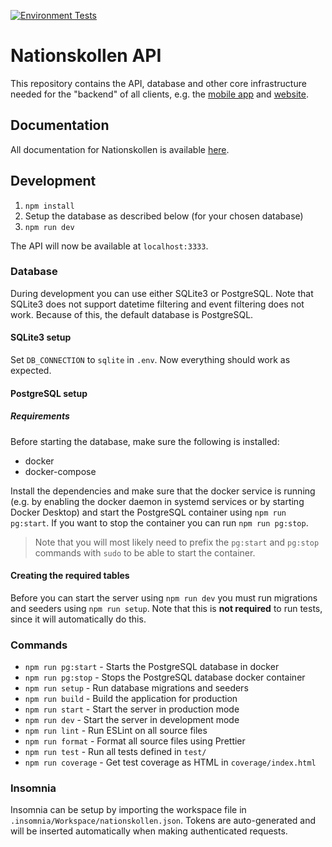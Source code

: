 [![Environment Tests](https://github.com/dsp-krabby/server/actions/workflows/CI-Tests.yml/badge.svg?branch=main)](https://github.com/dsp-krabby/server/actions/workflows/CI-Tests.yml)

# Nationskollen API
This repository contains the API, database and other core infrastructure needed
for the "backend" of all clients, e.g. the [mobile app](https://github.com/dsp-krabby/mobile)
and [website](https://github.com/dsp-krabby/web).

## Documentation
All documentation for Nationskollen is available [here](https://github.com/dsp-krabby/docs).

## Development
1. `npm install`
2. Setup the database as described below (for your chosen database)
3. `npm run dev`

The API will now be available at `localhost:3333`.

### Database
During development you can use either SQLite3 or PostgreSQL. Note that SQLite3
does not support datetime filtering and event filtering does not work. Because
of this, the default database is PostgreSQL.

#### SQLite3 setup
Set `DB_CONNECTION` to `sqlite` in `.env`. Now everything should work as
expected.

#### PostgreSQL setup
##### Requirements
Before starting the database, make sure the following is installed:
- docker
- docker-compose

Install the dependencies and make sure that the docker service is running (e.g.
by enabling the docker daemon in systemd services or by starting Docker Desktop)
and start the PostgreSQL container using `npm run pg:start`.
If you want to stop the container you can run `npm run pg:stop`.

> Note that you will most likely need to prefix the `pg:start` and `pg:stop`
commands with `sudo` to be able to start the container.

#### Creating the required tables
Before you can start the server using `npm run dev` you must run migrations and
seeders using `npm run setup`. Note that this is **not required** to run tests,
since it will automatically do this.

### Commands
* `npm run pg:start` - Starts the PostgreSQL database in docker
* `npm run pg:stop` - Stops the PostgreSQL database docker container
* `npm run setup` - Run database migrations and seeders
* `npm run build` - Build the application for production
* `npm run start` - Start the server in production mode
* `npm run dev` - Start the server in development mode
* `npm run lint` - Run ESLint on all source files
* `npm run format` - Format all source files using Prettier
* `npm run test` - Run all tests defined in `test/`
* `npm run coverage` - Get test coverage as HTML in `coverage/index.html`

### Insomnia
Insomnia can be setup by importing the workspace file in
`.insomnia/Workspace/nationskollen.json`. Tokens are auto-generated and will be
inserted automatically when making authenticated requests.
